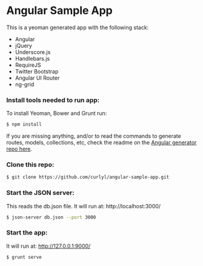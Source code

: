 Angular Sample App
==============================

This is a yeoman generated app with the following stack:

- Angular
- jQuery
- Underscore.js
- Handlebars.js
- RequireJS
- Twitter Bootstrap
- Angular UI Router
- ng-grid

### Install tools needed to run app:
To install Yeoman, Bower and Grunt run:
```sh
$ npm install 
```

If you are missing anything, and/or to read the commands to generate routes, models, collections, etc, check the readme on the [Angular generator repo here](https://github.com/yeoman/generator-angular).

### Clone this repo:
```sh
$ git clone https://github.com/curlyl/angular-sample-app.git
```
### Start the JSON server:
This reads the db.json file. It will run at: http://localhost:3000/
```sh
$ json-server db.json --port 3000
```

### Start the app:
It will run at: http://127.0.0.1:9000/
```sh
$ grunt serve
```